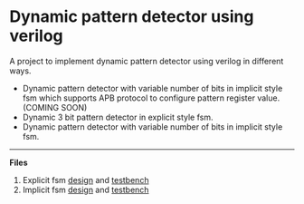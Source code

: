# Dynamic pattern detector using verilog
A project to implement dynamic pattern detector using verilog in different ways.
- Dynamic pattern detector with variable number of bits in implicit style fsm which supports APB protocol to configure pattern register value. (COMING SOON)
- Dynamic 3 bit pattern detector in explicit style fsm.
- Dynamic pattern detector with variable number of bits in implicit style fsm.

---
**Files**
1. Explicit fsm [design](dynamic_pattern_exp.v) and [testbench](tb_dynamic_pattern_exp.v)
2. Implicit fsm [design](dynamic_pattern_imp.v) and [testbench](tb_dynamic_pattern_imp.v)

